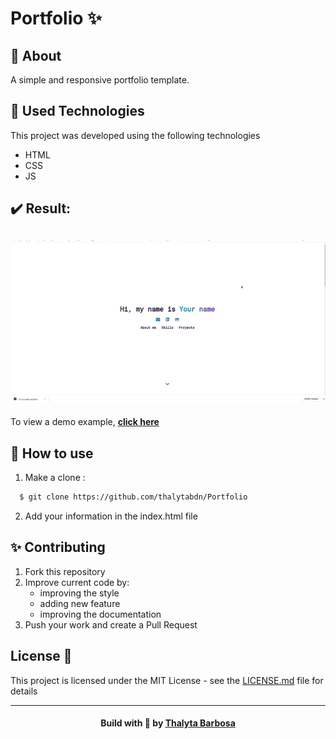 # Portfolio :sparkles:

<a id="About"></a>

## 📝 About

A simple and responsive portfolio template.

<a id="used-technologies"></a>

## :rocket: Used Technologies

This project was developed using the following technologies

- HTML
- CSS
- JS

## :heavy_check_mark: Result:

<h2 align="center">
  <img src="assets/example.gif" alt="Resultado" width="800px" />
  <br>
</h2>

To view a demo example, **[click here](https://thalytabdn.github.io/Portfolio/)**


<a id="how-to-use"></a>

## :rocket: How to use

1. Make a clone :

```sh
  $ git clone https://github.com/thalytabdn/Portfolio
```

2. Add your information in the index.html file

## ✨ Contributing

1. Fork this repository
2. Improve current code by:
    - improving the style
    - adding new feature
    - improving the documentation
3. Push your work and create a Pull Request 

## License 📄

This project is licensed under the MIT License - see the [LICENSE.md](LICENSE) file for details

  ---
<h4 align="center">
    Build with 💓 by <a href="https://www.linkedin.com/in/thalytabdn/" target="_blank">Thalyta Barbosa</a>
</h4>
